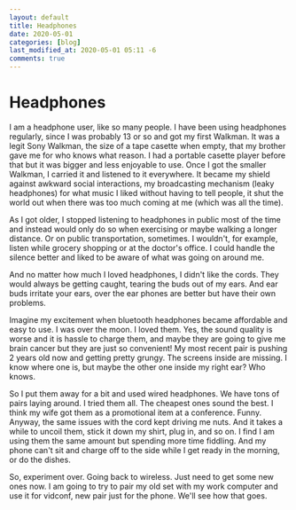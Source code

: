 ```yaml
---
layout: default
title: Headphones
date: 2020-05-01
categories: [blog]
last_modified_at: 2020-05-01 05:11 -6
comments: true
---
```


# Headphones

I am a headphone user, like so many people. I have been using headphones regularly, since I was probably 13 or so and got my first Walkman. It was a legit Sony Walkman, the size of a tape casette when empty, that my brother gave me for who knows what reason. I had a portable casette player before that but it was bigger and less enjoyable to use. Once I got the smaller Walkman, I carried it and listened to it everywhere. It became my shield against awkward social interactions, my broadcasting mechanism (leaky headphones) for what music I liked without having to tell people, it shut the world out when there was too much coming at me (which was all the time).

As I got older, I stopped listening to headphones in public most of the time and instead would only do so when exercising or maybe walking a longer distance. Or on public transportation, sometimes. I wouldn't, for example, listen while grocery shopping or at the doctor's office. I could handle the silence better and liked to be aware of what was going on around me.

And no matter how much I loved headphones, I didn't like the cords. They would always be getting caught, tearing the buds out of my ears. And ear buds irritate your ears, over the ear phones are better but have their own problems.

Imagine my excitement when bluetooth headphones became affordable and easy to use. I was over the moon. I loved them. Yes, the sound quality is worse and it is hassle to charge them, and maybe they are going to give me brain cancer but they are just so convenient! My most recent pair is pushing 2 years old now and getting pretty grungy. The screens inside are missing. I know where one is, but maybe the other one inside my right ear? Who knows.

So I put them away for a bit and used wired headphones. We have tons of pairs laying around. I tried them all. The cheapest ones sound the best. I think my wife got them as a promotional item at a conference. Funny. Anyway, the same issues with the cord kept driving me nuts. And it takes a while to uncoil them, stick it down my shirt, plug in, and so on. I find I am using them the same amount but spending more time fiddling. And my phone can't sit and charge off to the side while I get ready in the morning, or do the dishes.

So, experiment over. Going back to wireless. Just need to get some new ones now. I am going to try to pair my old set with my work computer and use it for vidconf, new pair just for the phone. We'll see how that goes.


